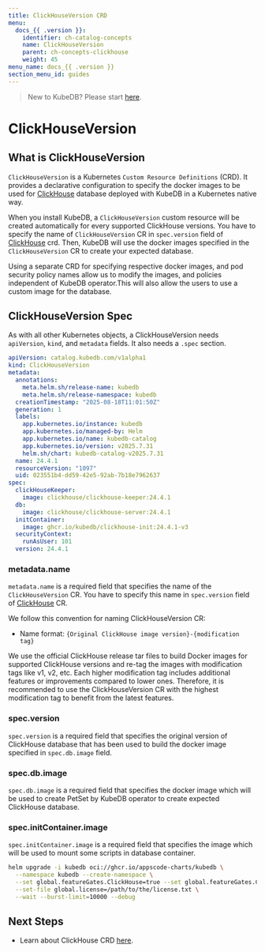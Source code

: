 ```yaml
---
title: ClickHouseVersion CRD
menu:
  docs_{{ .version }}:
    identifier: ch-catalog-concepts
    name: ClickHouseVersion
    parent: ch-concepts-clickhouse
    weight: 45
menu_name: docs_{{ .version }}
section_menu_id: guides
---
```


> New to KubeDB? Please start [here](/docs/README.md).

# ClickHouseVersion

## What is ClickHouseVersion

`ClickHouseVersion` is a Kubernetes `Custom Resource Definitions` (CRD). It provides a declarative configuration to specify the docker images to be used for [ClickHouse](https://clickhouse.com/) database deployed with KubeDB in a Kubernetes native way.

When you install KubeDB, a `ClickHouseVersion` custom resource will be created automatically for every supported ClickHouse versions. You have to specify the name of `ClickHouseVersion` CR in `spec.version` field of [ClickHouse](/docs/guides/clickhouse/concepts/clickhouse.md) crd. Then, KubeDB will use the docker images specified in the `ClickHouseVersion` CR to create your expected database.

Using a separate CRD for specifying respective docker images, and pod security policy names allow us to modify the images, and policies independent of KubeDB operator.This will also allow the users to use a custom image for the database.

## ClickHouseVersion Spec

As with all other Kubernetes objects, a ClickHouseVersion needs `apiVersion`, `kind`, and `metadata` fields. It also needs a `.spec` section.

```yaml
apiVersion: catalog.kubedb.com/v1alpha1
kind: ClickHouseVersion
metadata:
  annotations:
    meta.helm.sh/release-name: kubedb
    meta.helm.sh/release-namespace: kubedb
  creationTimestamp: "2025-08-18T11:01:50Z"
  generation: 1
  labels:
    app.kubernetes.io/instance: kubedb
    app.kubernetes.io/managed-by: Helm
    app.kubernetes.io/name: kubedb-catalog
    app.kubernetes.io/version: v2025.7.31
    helm.sh/chart: kubedb-catalog-v2025.7.31
  name: 24.4.1
  resourceVersion: "1097"
  uid: 023551b4-dd59-42e5-92ab-7b18e7962637
spec:
  clickHouseKeeper:
    image: clickhouse/clickhouse-keeper:24.4.1
  db:
    image: clickhouse/clickhouse-server:24.4.1
  initContainer:
    image: ghcr.io/kubedb/clickhouse-init:24.4.1-v3
  securityContext:
    runAsUser: 101
  version: 24.4.1
```

### metadata.name

`metadata.name` is a required field that specifies the name of the `ClickHouseVersion` CR. You have to specify this name in `spec.version` field of [ClickHouse](/docs/guides/clickhouse/concepts/clickhouse.md) CR.

We follow this convention for naming ClickHouseVersion CR:

- Name format: `{Original ClickHouse image version}-{modification tag}`

We use the official ClickHouse release tar files to build Docker images for supported ClickHouse versions and re-tag the images with modification tags like v1, v2, etc. Each higher modification tag includes additional features or improvements compared to lower ones. Therefore, it is recommended to use the ClickHouseVersion CR with the highest modification tag to benefit from the latest features.
### spec.version

`spec.version` is a required field that specifies the original version of ClickHouse database that has been used to build the docker image specified in `spec.db.image` field.


### spec.db.image

`spec.db.image` is a required field that specifies the docker image which will be used to create PetSet by KubeDB operator to create expected ClickHouse database.


### spec.initContainer.image

`spec.initContainer.image` is a required field that specifies the image which will be used to mount some scripts in database container.

```bash
helm upgrade -i kubedb oci://ghcr.io/appscode-charts/kubedb \
  --namespace kubedb --create-namespace \
  --set global.featureGates.ClickHouse=true --set global.featureGates.ClickHouse=true \
  --set-file global.license=/path/to/the/license.txt \
  --wait --burst-limit=10000 --debug
```

## Next Steps

- Learn about ClickHouse CRD [here](/docs/guides/clickhouse/concepts/clickhouse.md).
